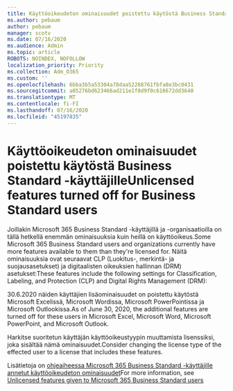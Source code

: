 ```yaml
---
title: Käyttöoikeudeton ominaisuudet poistettu käytöstä Business Standard -käyttäjille
ms.author: pebaum
author: pebaum
manager: scotv
ms.date: 07/16/2020
ms.audience: Admin
ms.topic: article
ROBOTS: NOINDEX, NOFOLLOW
localization_priority: Priority
ms.collection: Adm_O365
ms.custom: ''
ms.openlocfilehash: 6bba3b5a53304a78daa52268761fbfa8e3bc0431
ms.sourcegitcommit: a05276bd623466ad211e1f8d9f0c616672dd3640
ms.translationtype: MT
ms.contentlocale: fi-FI
ms.lasthandoff: 07/16/2020
ms.locfileid: "45197835"
---
```

# <a name="unlicensed-features-turned-off-for-business-standard-users"></a><span data-ttu-id="8f54e-102">Käyttöoikeudeton ominaisuudet poistettu käytöstä Business Standard -käyttäjille</span><span class="sxs-lookup"><span data-stu-id="8f54e-102">Unlicensed features turned off for Business Standard users</span></span>

<span data-ttu-id="8f54e-103">Joillakin Microsoft 365 Business Standard -käyttäjillä ja -organisaatioilla on tällä hetkellä enemmän ominaisuuksia kuin heillä on käyttöoikeus.</span><span class="sxs-lookup"><span data-stu-id="8f54e-103">Some Microsoft 365 Business Standard users and organizations currently have more features available to them than they're licensed for.</span></span> <span data-ttu-id="8f54e-104">Näitä ominaisuuksia ovat seuraavat CLP (Luokitus-, merkintä- ja suojausasetukset) ja digitaalisten oikeuksien hallinnan (DRM) asetukset:</span><span class="sxs-lookup"><span data-stu-id="8f54e-104">These features include the following settings for Classification, Labeling, and Protection (CLP) and Digital Rights Management (DRM):</span></span>
    
<span data-ttu-id="8f54e-105">30.6.2020 näiden käyttäjien lisäominaisuudet on poistettu käytöstä Microsoft Excelissä, Microsoft Wordissa, Microsoft PowerPointissa ja Microsoft Outlookissa.</span><span class="sxs-lookup"><span data-stu-id="8f54e-105">As of June 30, 2020, the additional features are turned off for these users in Microsoft Excel, Microsoft Word, Microsoft PowerPoint, and Microsoft Outlook.</span></span>

<span data-ttu-id="8f54e-106">Harkitse suoritetun käyttäjän käyttöoikeustyypin muuttamista lisenssiksi, joka sisältää nämä ominaisuudet.</span><span class="sxs-lookup"><span data-stu-id="8f54e-106">Consider changing the license type of the effected user to a license that includes these features.</span></span> 

<span data-ttu-id="8f54e-107">Lisätietoja on [ohjeaiheessa Microsoft 365 Business Standard -käyttäjille annetut käyttöoikeudeton ominaisuudet](https://support.microsoft.com/help/4568654/extra-features-to-be-turned-off-for-microsoft-365-business-standard?preview)</span><span class="sxs-lookup"><span data-stu-id="8f54e-107">For more information, see [Unlicensed features given to Microsoft 365 Business Standard users](https://support.microsoft.com/help/4568654/extra-features-to-be-turned-off-for-microsoft-365-business-standard?preview)</span></span>